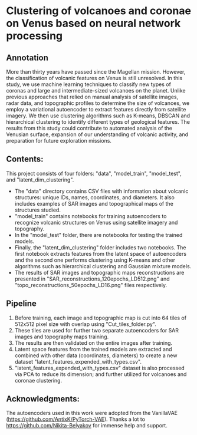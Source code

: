 # Clustering of volcanoes and coronae on Venus based on neural network processing
## Annotation
More than thirty years have passed since the Magellan mission. However, the classification of volcanic features on Venus is still unresolved. In this study, we use machine learning techniques to classify new types of coronas and large and intermediate-sized volcanoes on the planet. Unlike previous approaches that relied on manual analysis of satellite images, radar data, and topographic profiles to determine the size of volcanoes, we employ a variational autoencoder to extract features directly from satellite imagery. We then use clustering algorithms such as K-means, DBSCAN and hierarchical clustering to identify different types of geological features. The results from this study could contribute to automated analysis of the Venusian surface, expansion of our understanding of volcanic activity, and preparation for future exploration missions.

## Contents:
This project consists of four folders: "data", "model_train", "model_test", and "latent_dim_clustering".
* The "data" directory contains CSV files with information about volcanic structures: unique IDs, names, coordinates, and diameters. It also includes examples of SAR images and topographical maps of the structures studied.
* "model_train" contains notebooks for training autoencoders to recognize volcanic structures on Venus using satellite imagery and topography.
* In the "model_test" folder, there are notebooks for testing the trained models.
* Finally, the "latent_dim_clustering" folder includes two notebooks. The first notebook extracts features from the latent space of autoencoders and the second one performs clustering using K-means and other algorithms such as hierarchical clustering and Gaussian mixture models.
* The results of SAR images and topographic maps reconstructions are presented in "SAR_reconstructions_120epochs_LD512.png" and "topo_reconstructions_50epochs_LD16.png" files respectively.
## Pipeline
1) Before training, each image and topographic map is cut into 64 tiles of 512x512 pixel size with overlap using "Cut_tiles_folder.py".
2) These tiles are used for further two separate autoencoders for SAR images and topography maps training.
3) The results are then validated on the entire images after training.
4) Latent space features from the trained models are extracted and combined with other data (coordinates, diameters) to create a new dataset "latent_features_expended_with_types.csv".
5) "latent_features_expended_with_types.csv" dataset is also processed via PCA to reduce its dimension; and further utilized for volcanoes and coronae clustering.
## Acknowledgments:
The autoencoders used in this work were adopted from the VanillaVAE (https://github.com/AntixK/PyTorch-VAE). Thanks a lot to https://github.com/Nikita-Belyakov for immense help and support.
